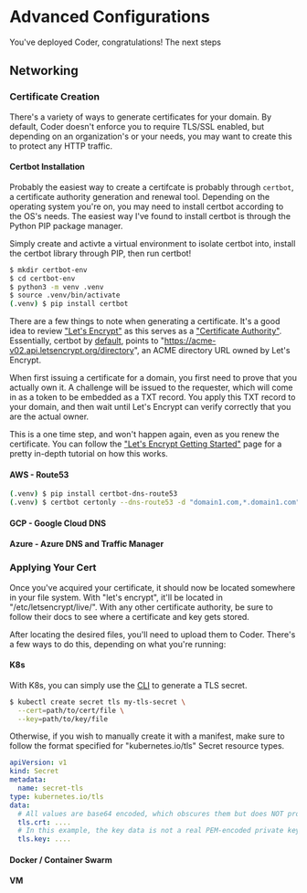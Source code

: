 # Advanced Configurations

You've deployed Coder, congratulations! The next steps

## Networking

### Certificate Creation

There's a variety of ways to generate certificates for your domain. By default, Coder doesn't enforce you to require TLS/SSL enabled, but depending on an organization's or your needs, you may want to create this to protect any HTTP traffic.

#### Certbot Installation

Probably the easiest way to create a certifcate is probably through `certbot`, a certificate authority generation and renewal tool. Depending on the operating system you're on, you may need to install certbot according to the OS's needs. The easiest way I've found to install certbot is through the Python PIP package manager.

Simply create and activte a virtual environment to isolate certbot into, install the certbot library through PIP, then run certbot!

```bash
$ mkdir certbot-env
$ cd certbot-env
$ python3 -m venv .venv
$ source .venv/bin/activate
(.venv) $ pip install certbot
```

There are a few things to note when generating a certificate. It's a good idea to review ["Let's Encrypt"](https://letsencrypt.org/how-it-works/) as this serves as a ["Certificate Authority"](https://en.wikipedia.org/wiki/Certificate_authority). Essentially, certbot by [default](https://eff-certbot.readthedocs.io/en/stable/man/certbot.html), points to "https://acme-v02.api.letsencrypt.org/directory", an ACME directory URL owned by Let's Encrypt. 

When first issuing a certificate for a domain, you first need to prove that you actually own it. A challenge will be issued to the requester, which will come in as a token to be embedded as a TXT record. You apply this TXT record to your domain, and then wait until Let's Encrypt can verify correctly that you are the actual owner.

This is a one time step, and won't happen again, even as you renew the certificate. You can follow the ["Let's Encrypt Getting Started"](https://letsencrypt.org/getting-started/) page for a pretty in-depth tutorial on how this works.

#### AWS - Route53

```bash
(.venv) $ pip install certbot-dns-route53
(.venv) $ certbot certonly --dns-route53 -d "domain1.com,*.domain1.com" --agree-tos --email myemail@gmail.com --eff-email
```

#### GCP - Google Cloud DNS

#### Azure - Azure DNS and Traffic Manager

### Applying Your Cert

Once you've acquired your certificate, it should now be located somewhere in your file system. With "let's encrypt", it'll be located in "/etc/letsencrypt/live/<YOUR-DOMAIN-NAME>". With any other certificate authority, be sure to follow their docs to see where a certificate and key gets stored.

After locating the desired files, you'll need to upload them to Coder. There's a few ways to do this, depending on what you're running:

#### K8s

With K8s, you can simply use the [CLI](https://kubernetes.io/docs/concepts/configuration/secret/#tls-secrets) to generate a TLS secret. 

```bash
$ kubectl create secret tls my-tls-secret \
  --cert=path/to/cert/file \
  --key=path/to/key/file
```

Otherwise, if you wish to manually create it with a manifest, make sure to follow the format specified for "kubernetes.io/tls" Secret resource types.

```yaml
apiVersion: v1
kind: Secret
metadata:
  name: secret-tls
type: kubernetes.io/tls
data:
  # All values are base64 encoded, which obscures them but does NOT provide any useful level of confidentiality
  tls.crt: ....
  # In this example, the key data is not a real PEM-encoded private key
  tls.key: ....   
```

#### Docker / Container Swarm

#### VM